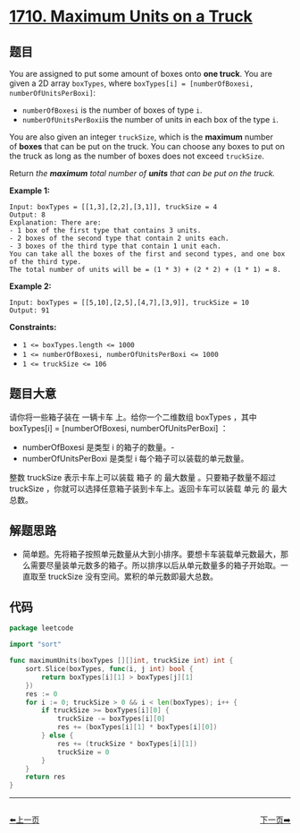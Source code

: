 # [1710. Maximum Units on a Truck](https://leetcode.com/problems/maximum-units-on-a-truck/)


## 题目

You are assigned to put some amount of boxes onto **one truck**. You are given a 2D array `boxTypes`, where `boxTypes[i] = [numberOfBoxesi, numberOfUnitsPerBoxi]`:

- `numberOfBoxesi` is the number of boxes of type `i`.
- `numberOfUnitsPerBoxi`is the number of units in each box of the type `i`.

You are also given an integer `truckSize`, which is the **maximum** number of **boxes** that can be put on the truck. You can choose any boxes to put on the truck as long as the number of boxes does not exceed `truckSize`.

Return *the **maximum** total number of **units** that can be put on the truck.*

**Example 1:**

```
Input: boxTypes = [[1,3],[2,2],[3,1]], truckSize = 4
Output: 8
Explanation: There are:
- 1 box of the first type that contains 3 units.
- 2 boxes of the second type that contain 2 units each.
- 3 boxes of the third type that contain 1 unit each.
You can take all the boxes of the first and second types, and one box of the third type.
The total number of units will be = (1 * 3) + (2 * 2) + (1 * 1) = 8.
```

**Example 2:**

```
Input: boxTypes = [[5,10],[2,5],[4,7],[3,9]], truckSize = 10
Output: 91
```

**Constraints:**

- `1 <= boxTypes.length <= 1000`
- `1 <= numberOfBoxesi, numberOfUnitsPerBoxi <= 1000`
- `1 <= truckSize <= 106`

## 题目大意

请你将一些箱子装在 一辆卡车 上。给你一个二维数组 boxTypes ，其中 boxTypes[i] = [numberOfBoxesi, numberOfUnitsPerBoxi] ：

- numberOfBoxesi 是类型 i 的箱子的数量。-
- numberOfUnitsPerBoxi 是类型 i 每个箱子可以装载的单元数量。

整数 truckSize 表示卡车上可以装载 箱子 的 最大数量 。只要箱子数量不超过 truckSize ，你就可以选择任意箱子装到卡车上。返回卡车可以装载 单元 的 最大 总数。

## 解题思路

- 简单题。先将箱子按照单元数量从大到小排序。要想卡车装载单元数最大，那么需要尽量装单元数多的箱子。所以排序以后从单元数量多的箱子开始取。一直取至 truckSize 没有空间。累积的单元数即最大总数。

## 代码

```go
package leetcode

import "sort"

func maximumUnits(boxTypes [][]int, truckSize int) int {
	sort.Slice(boxTypes, func(i, j int) bool {
		return boxTypes[i][1] > boxTypes[j][1]
	})
	res := 0
	for i := 0; truckSize > 0 && i < len(boxTypes); i++ {
		if truckSize >= boxTypes[i][0] {
			truckSize -= boxTypes[i][0]
			res += (boxTypes[i][1] * boxTypes[i][0])
		} else {
			res += (truckSize * boxTypes[i][1])
			truckSize = 0
		}
	}
	return res
}
```


----------------------------------------------
<div style="display: flex;justify-content: space-between;align-items: center;">
<p><a href="https://books.halfrost.com/leetcode/ChapterFour/1700~1799/1705.Maximum-Number-of-Eaten-Apples/">⬅️上一页</a></p>
<p><a href="https://books.halfrost.com/leetcode/ChapterFour/1700~1799/1716.Calculate-Money-in-Leetcode-Bank/">下一页➡️</a></p>
</div>

